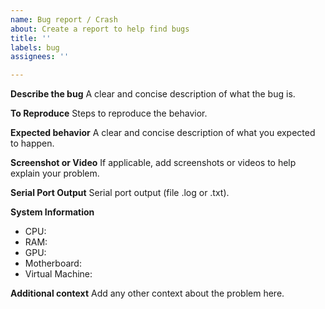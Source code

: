 ```yaml
---
name: Bug report / Crash
about: Create a report to help find bugs
title: ''
labels: bug
assignees: ''

---
```


**Describe the bug**
A clear and concise description of what the bug is.

**To Reproduce**
Steps to reproduce the behavior.

**Expected behavior**
A clear and concise description of what you expected to happen.

**Screenshot or Video**
If applicable, add screenshots or videos to help explain your problem.

**Serial Port Output**
Serial port output (file .log or .txt).

**System Information**
 - CPU: 
 - RAM: 
 - GPU: 
 - Motherboard: 
 - Virtual Machine: 

**Additional context**
Add any other context about the problem here.
